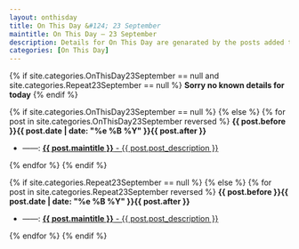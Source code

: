 ```yaml
---
layout: onthisday
title: On This Day &#124; 23 September
maintitle: On This Day — 23 September
description: Details for On This Day are genarated by the posts added to the website so the content is subject to changes/updates over time.
categories: [On This Day]
---
```


{% if site.categories.OnThisDay23September == null and site.categories.Repeat23September == null %}
<strong>Sorry no known details for today</strong>
{% endif %}

{% if site.categories.OnThisDay23September == null %}
{% else %}
{% for post in site.categories.OnThisDay23September reversed %}
<strong>{{ post.before }}{{ post.date | date: "%e %B %Y" }}{{ post.after }}</strong>
<ul>
<li> ——: <a class="{{ post.class }}" href="{{ post.url }}"><strong>{{ post.maintitle }}</strong> - {{ post.post_description }}</a></li>
</ul>
{% endfor %}
{% endif %}

{% if site.categories.Repeat23September == null %}
{% else %}
{% for post in site.categories.Repeat23September reversed %}
<strong>{{ post.before }}{{ post.date | date: "%e %B %Y" }}{{ post.after }}</strong>
<ul>
<li> ——: <a class="{{ post.class }}" href="{{ post.url }}"><strong>{{ post.maintitle }}</strong> - {{ post.post_description }}</a></li>
</ul>
{% endfor %}
{% endif %}

